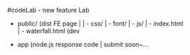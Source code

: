 #codeLab - new feature Lab

- public/ (dist FE page
|
| - css/
| - font/
| - js/
| - index.html  
| - waterfall.html (dev

- app (node.js response code
| submit soon~...
